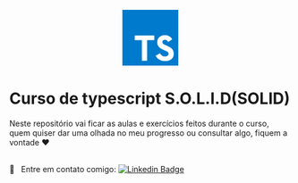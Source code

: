<p align="center" style="margin-bottom;90px">
  <img width="100"  src="./.github/typescript.svg"  alt="Logo typescript"/>
</p>

# Curso de typescript S.O.L.I.D(SOLID)

Neste repositório vai ficar as aulas e exercícios feitos durante o curso, quem quiser dar uma olhada no meu progresso ou consultar algo, fiquem a vontade ❤️

<br/> :email: &nbsp; Entre em contato comigo: [![Linkedin Badge](https://img.shields.io/badge/-TarcísioDelmondes-blue?style=flat-square&logo=Linkedin&logoColor=white&link=https://www.linkedin.com/in/tarcisio-delmondes-892567207)](https://www.linkedin.com/in/tarcisiodelmondes)
